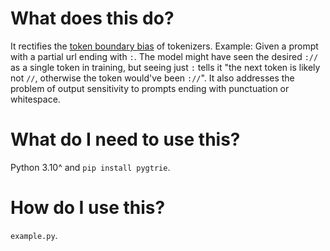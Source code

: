 # What does this do?

It rectifies the [token boundary bias](https://towardsdatascience.com/the-art-of-prompt-design-prompt-boundaries-and-token-healing-3b2448b0be38) of tokenizers.
Example: Given a prompt with a partial url ending with `:`. The model might have seen the desired `://` as a single token in training, but seeing just `:` tells it "the next token is likely not `//`, otherwise the token would've been `://`".
It also addresses the problem of output sensitivity to prompts ending with punctuation or whitespace.

# What do I need to use this?

Python 3.10^ and `pip install pygtrie`.


# How do I use this?
`example.py`.


